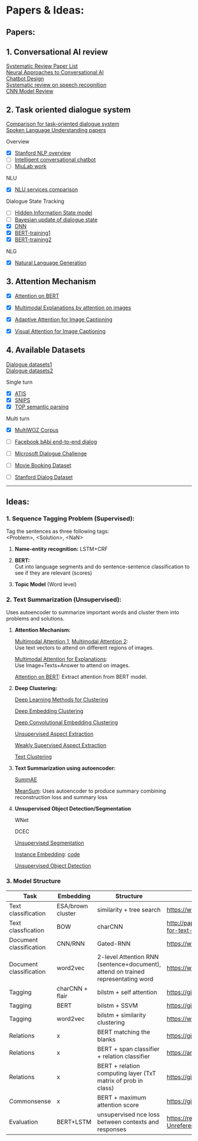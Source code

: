 # Papers & Ideas:

## Papers:

## 1. Conversational AI review
[Systematic Review Paper List](https://github.com/sz128/Natural-language-understanding-papers/blob/master/domain-intent-slot.md) <br>
[Neural Approaches to Conversational AI](https://arxiv.org/pdf/1809.08267.pdf) <br>
[Chatbot Design](https://thesai.org/Downloads/Volume6No7/Paper_12-Survey_on_Chatbot_Design_Techniques_in_Speech_Conversation_Systems.pdf) <br>
[Systematic review on speech recognition](https://ieeexplore.ieee.org/stamp/stamp.jsp?tp=&arnumber=8632885) <br>
[CNN Model Review](https://towardsdatascience.com/review-ssd-single-shot-detector-object-detection-851a94607d11)


## 2. Task oriented dialogue system
[Comparison for task-oriented dialogue system](https://github.com/AtmaHou/Task-Oriented-Dialogue-Research-Progress-Survey) <br>
[Spoken Language Understanding papers](https://paperswithcode.com/task/spoken-language-understanding)

Overview
- [x] [Stanford NLP overview](https://web.stanford.edu/~jurafsky/slp3/26.pdf)
- [ ] [Intelligent conversational chatbot](https://www.csie.ntu.edu.tw/~yvchen/s105-icb/syllabus.html)
- [ ] [MiuLab work](https://www.csie.ntu.edu.tw/~miulab/#home)

NLU
- [x] [NLU services comparison](https://www.aclweb.org/anthology/W17-5522.pdf)

Dialogue State Tracking
- [ ] [Hidden Information State model](http://mi.eng.cam.ac.uk/~sjy/papers/ygkm10.pdf)
- [ ] [Bayesian update of dialogue state](http://mi.eng.cam.ac.uk/~sjy/papers/thyo10.pdf)
- [x] [DNN](https://www.aclweb.org/anthology/W13-4073.pdf)
- [x] [BERT-training1](https://arxiv.org/pdf/2006.01554.pdf)
- [x] [BERT-training2](https://arxiv.org/pdf/1907.03040.pdf)

NLG
- [x] [Natural Language Generation](https://pdfs.semanticscholar.org/728e/18fbf00f5a80e9a070db4f4416d66c7b28f4.pdf)

## 3. Attention Mechanism
- [x] [Attention on BERT](https://drive.google.com/file/d/1e0WA8t0T0xvngTuMk01rbMeJySxynGE8/view) <br>
- [x] [Multimodal Explanations by attention on images](http://openaccess.thecvf.com/content_cvpr_2018/papers/Park_Multimodal_Explanations_Justifying_CVPR_2018_paper.pdf) <br>
- [x] [Adaptive Attention for Image Captioning](https://arxiv.org/pdf/1612.01887.pdf) <br>
- [x] [Visual Attention for Image Captioning](https://arxiv.org/pdf/1502.03044.pdf) <br>


## 4. Available Datasets
[Dialogue datasets1](https://github.com/AtmaHou/Task-Oriented-Dialogue-Dataset-Survey) <br>
[Dialogue datasets2](https://breakend.github.io/DialogDatasets/)

Single turn
- [x] [ATIS](https://github.com/yvchen/JointSLU/tree/master/data) <br>
- [x] [SNIPS](https://github.com/waynewu6250/Multi-intent-dialoguer/tree/master/raw_datasets/Benchmark) <br>
- [x] [TOP semantic parsing](https://github.com/waynewu6250/Multi-intent-dialoguer/blob/master/raw_datasets/top-dataset-semantic-parsing/train.tsv)

Multi turn
- [x] [MultiWOZ Corpus](https://www.repository.cam.ac.uk/handle/1810/294507) <br>
- [ ] [Facebook bAbi end-to-end dialog](https://arxiv.org/pdf/1605.07683.pdf) <br>
- [ ] [Microsoft Dialogue Challenge](https://github.com/xiul-msr/e2e_dialog_challenge/tree/master/data) <br>
- [ ] [Movie Booking Dataset](https://github.com/MiuLab/TC-Bot#data) <br>
- [ ] [Stanford Dialog Dataset](http://nlp.stanford.edu/projects/kvret/kvret_dataset_public.zip)




--------

## Ideas:

### 1. Sequence Tagging Problem (Supervised):
Tag the sentences as three following tags: <br>
\<Problem\>, \<Solution\>, \<NaN\>

1) **Name-entity recognition:** LSTM+CRF <br>

2) **BERT:** <br>
Cut into language segments and do sentence-sentence classification to see if they are relevant (scores)

3) **Topic Model** (Word level)

### 2. Text Summarization (Unsupervised):
Uses autoencoder to summarize important words and cluster them into problems and solutions.


1) **Attention Mechanism:**

    [Multimodal Attention 1](https://arxiv.org/pdf/1612.01887.pdf), [Multimodal Attention 2](https://arxiv.org/pdf/1502.03044.pdf): <br>
    Use text vectors to attend on different regions of images.

    [Multimodal Attention for Explanations](http://openaccess.thecvf.com/content_cvpr_2018/papers/Park_Multimodal_Explanations_Justifying_CVPR_2018_paper.pdf): <br>
    Use Image+Texts+Answer to attend on images.

    [Attention on BERT](https://drive.google.com/file/d/1e0WA8t0T0xvngTuMk01rbMeJySxynGE8/view): Extract attention from BERT model.

2) **Deep Clustering:**

    [Deep Learning Methods for Clustering](https://arxiv.org/pdf/1801.07648.pdf)

    [Deep Embedding Clustering](http://proceedings.mlr.press/v48/xieb16.pdf)

    [Deep Convolutional Embedding Clustering](https://xifengguo.github.io/papers/ICONIP17-DCEC.pdf)

    [Unsupervised Aspect Extraction](https://www.comp.nus.edu.sg/~leews/publications/acl17.pdf)

    [Weakly Supervised Aspect Extraction](https://stangelid.github.io/emnlp18oposum.pdf)

    [Text Clustering](https://www.aclweb.org/anthology/D19-5405.pdf)

3) **Text Summarization using autoencoder:**

    [SummAE](https://www.groundai.com/project/summae-zero-shot-abstractive-text-summarization-using-length-agnostic-auto-encoders/1)

    [MeanSum](https://arxiv.org/pdf/1810.05739.pdf): Uses autoencoder to produce summary combining reconstruction loss and summary loss

4) **Unsupervised Object Detection/Segmentation**

    WNet

    DCEC

    [Unsupervised Segmentation](https://kanezaki.github.io/pytorch-unsupervised-segmentation/ICASSP2018_kanezaki.pdf)

    [Instance Embedding](https://towardsdatascience.com/instance-embedding-instance-segmentation-without-proposals-31946a7c53e1): [code](https://github.com/nyoki-mtl/pytorch-discriminative-loss)

    [Unsupervised Object Detection](https://arxiv.org/pdf/1808.04593.pdf)

### 3. Model Structure

|     Task     | Embedding | Structure | Source | 
| ------------ |  -------  | --------- | ------ |
| Text classification | ESA/brown cluster | similarity + tree search | https://www.aaai.org/ocs/index.php/AAAI/AAAI14/paper/viewFile/8588/8611 |
| Text classfication  | BOW | charCNN | http://papers.nips.cc/paper/5782-character-level-convolutional-networks-for-text-classification.pdf |
| Document classification | CNN/RNN | Gated-RNN | https://www.aclweb.org/anthology/D15-1167.pdf |
| Document classification | word2vec | 2-level Attention RNN (sentence+document), attend on trained representating word | https://www.aclweb.org/anthology/N16-1174.pdf |
| Tagging | charCNN + flair | bilstm + self attention | https://github.com/Das-Boot/scifi |
| Tagging | BERT | bilstm + SSVM | https://github.com/rujunhan/EMNLP-2019 |
| Tagging | word2vec | bilstm + similarity clustering | https://www.aclweb.org/anthology/W18-5035.pdf |
| Relations | x | BERT matching the blanks | https://github.com/plkmo/BERT-Relation-Extraction |
| Relations | x | BERT + span classifier + relation classifier | https://arxiv.org/pdf/1909.07755.pdf |
| Relations | x | BERT + relation computing layer (TxT matrix of prob in class) | https://github.com/slczgwh/REDN |
| Commonsense | x | BERT + maximum attention score | https://github.com/SAP-samples/acl2019-commonsense-reasoning |
| Evaluation | BERT+LSTM | unsupervised nce loss between contexts and responses | https://research.fb.com/wp-content/uploads/2020/07/Learning-an-Unreferenced-Metric-for-Online-Dialogue-Evaluation.pdf |

